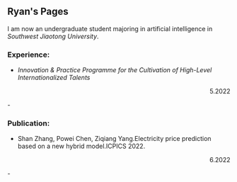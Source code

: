 ## Ryan's Pages

I am now an undergraduate student majoring in artificial intelligence in *Southwest Jiaotong University*.

### Experience:
- *Innovation & Practice Programme for the Cultivation of High-Level Internationalized Talents*    
<p align="right">5.2022<p>                     
- 


### Publication:

- Shan Zhang, Powei Chen, Ziqiang Yang.Electricity price prediction based on a new hybrid model.ICPICS 2022.
<p align="right">6.2022</p>
- 
